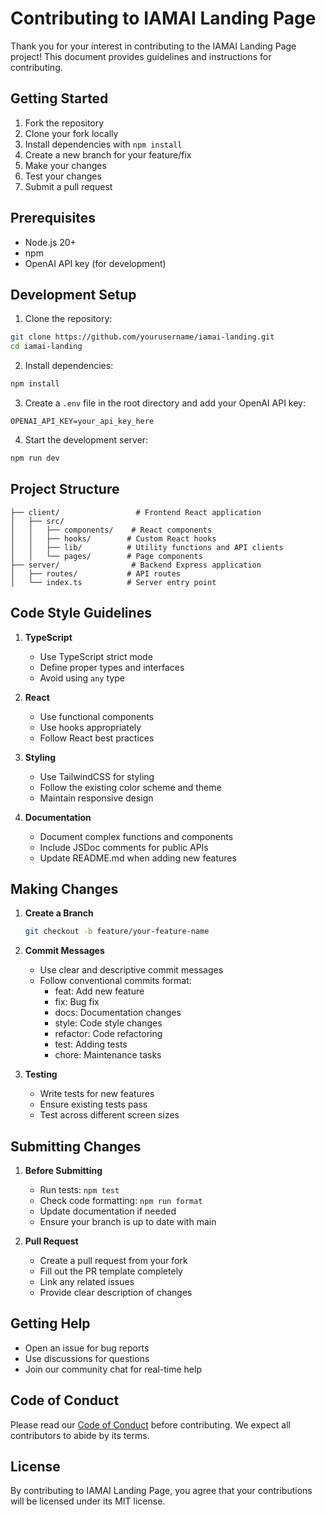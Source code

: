 # Contributing to IAMAI Landing Page

Thank you for your interest in contributing to the IAMAI Landing Page project! This document provides guidelines and instructions for contributing.

## Getting Started

1. Fork the repository
2. Clone your fork locally
3. Install dependencies with `npm install`
4. Create a new branch for your feature/fix
5. Make your changes
6. Test your changes
7. Submit a pull request

## Prerequisites

- Node.js 20+
- npm
- OpenAI API key (for development)

## Development Setup

1. Clone the repository:
```bash
git clone https://github.com/yourusername/iamai-landing.git
cd iamai-landing
```

2. Install dependencies:
```bash
npm install
```

3. Create a `.env` file in the root directory and add your OpenAI API key:
```
OPENAI_API_KEY=your_api_key_here
```

4. Start the development server:
```bash
npm run dev
```

## Project Structure

```
├── client/                 # Frontend React application
│   ├── src/
│   │   ├── components/    # React components
│   │   ├── hooks/        # Custom React hooks
│   │   ├── lib/          # Utility functions and API clients
│   │   └── pages/        # Page components
├── server/                # Backend Express application
│   ├── routes/           # API routes
│   └── index.ts          # Server entry point
```

## Code Style Guidelines

1. **TypeScript**
   - Use TypeScript strict mode
   - Define proper types and interfaces
   - Avoid using `any` type

2. **React**
   - Use functional components
   - Use hooks appropriately
   - Follow React best practices

3. **Styling**
   - Use TailwindCSS for styling
   - Follow the existing color scheme and theme
   - Maintain responsive design

4. **Documentation**
   - Document complex functions and components
   - Include JSDoc comments for public APIs
   - Update README.md when adding new features

## Making Changes

1. **Create a Branch**
   ```bash
   git checkout -b feature/your-feature-name
   ```

2. **Commit Messages**
   - Use clear and descriptive commit messages
   - Follow conventional commits format:
     - feat: Add new feature
     - fix: Bug fix
     - docs: Documentation changes
     - style: Code style changes
     - refactor: Code refactoring
     - test: Adding tests
     - chore: Maintenance tasks

3. **Testing**
   - Write tests for new features
   - Ensure existing tests pass
   - Test across different screen sizes

## Submitting Changes

1. **Before Submitting**
   - Run tests: `npm test`
   - Check code formatting: `npm run format`
   - Update documentation if needed
   - Ensure your branch is up to date with main

2. **Pull Request**
   - Create a pull request from your fork
   - Fill out the PR template completely
   - Link any related issues
   - Provide clear description of changes

## Getting Help

- Open an issue for bug reports
- Use discussions for questions
- Join our community chat for real-time help

## Code of Conduct

Please read our [Code of Conduct](CODE_OF_CONDUCT.md) before contributing. We expect all contributors to abide by its terms.

## License

By contributing to IAMAI Landing Page, you agree that your contributions will be licensed under its MIT license.
